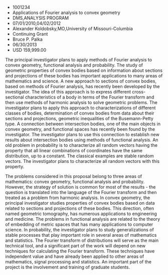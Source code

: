 
* 1001234
* Applications of Fourier analysis to convex geometry
* DMS,ANALYSIS PROGRAM
* 07/01/2010,04/02/2012
* Alexander Koldobsky,MO,University of Missouri-Columbia
* Continuing Grant
* Bruce P. Palka
* 06/30/2013
* USD 159,999.00

The principal investigator plans to apply methods of Fourier analysis to convex
geometry, functional analysis and probability. The study of geometric properties
of convex bodies based on information about sections and projections of these
bodies has important applications to many areas of mathematics and science. A
new approach to sections of convex bodies, based on methods of Fourier analysis,
has recently been developed by the investigator. The idea of this approach is to
express different cross-sectional characteristics of a body in terms of the
Fourier transform and then use methods of harmonic analysis to solve geometric
problems. The investigator plans to apply this approach to characterizations of
different classes of bodies, determination of convex bodies from data about
their sections and projections, geometric inequalities of the Busemann-Petty
type. A connection between intersection bodies, one of the main objects in
convex geometry, and functional spaces has recently been found by the
investigator. The investigator plans to use this connection to establish new
results about intersection bodies using methods of functional analysis. An old
problem in probability is to characterize all random vectors having the property
that all linear combinations of coordinates have the same distribution, up to a
constant. The classical examples are stable random vectors. The investigator
plans to characterize all random vectors with this property.

The problems considered in this proposal belong to three areas of mathematics:
convex geometry, functional analysis and probability. However, the strategy of
solution is common for most of the results - the question is translated into the
language of the Fourier transform and then treated as a problem from harmonic
analysis. In convex geometry, the principal investigator studies properties of
convex bodies based on data related to sections and projections of these bodies.
This direction, often named geometric tomography, has numerous applications to
engineering and medicine. The problems in functional analysis are related to the
theory of embedding of metric spaces that has many applications to computer
science. In probability, the investigator plans to study generalizations of
stable processes that play important role in several areas of mathematics and
statistics. The Fourier transform of distributions will serve as the main
technical tool, and a significant part of the work will depend on new techniques
for calculating the Fourier transform. These techniques have independent value
and have already been applied to other areas of mathematics, signal processing
and statistics. An important part of the project is the involvement and training
of graduate students.

